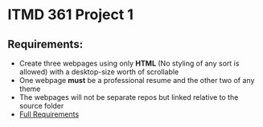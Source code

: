 # ITMD 361 Project 1
## Requirements:
- Create three webpages using only **HTML** (No styling of any sort is allowed) with a desktop-size worth of scrollable 
- One webpage **must** be a professional resume and the other two of any theme
- The webpages will not be separate repos but linked relative to the source folder
- [Full Requirements](https://dkriegls.github.io/itmd-361-fall2022/projects.html)
